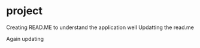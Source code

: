 # project

Creating READ.ME to understand the application well
Updatting the read.me

Again updating
